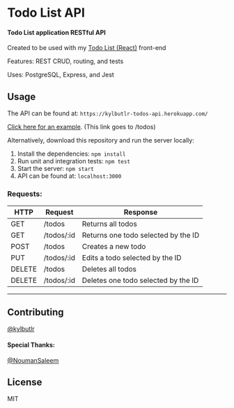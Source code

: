 # Todo List API

#### Todo List application RESTful API

Created to be used with my [Todo List (React)](https://github.com/kylbutlr/todo-list-react) front-end

Features: REST CRUD, routing, and tests

Uses: PostgreSQL, Express, and Jest

## Usage

The API can be found at: ```https://kylbutlr-todos-api.herokuapp.com/```

[Click here for an example](https://kylbutlr-todos-api.herokuapp.com/todos). (This link goes to /todos)

Alternatively, download this repository and run the server locally:

1. Install the dependencies: ```npm install```
2. Run unit and integration tests: ```npm test```
3. Start the server: ```npm start``` 
4. API can be found at: ```localhost:3000```

### Requests:

| HTTP   | Request    | Response                            |
| ------ | ---------- | ----------------------------------- |
| GET    | /todos     | Returns all todos                   |
| GET    | /todos/:id | Returns one todo selected by the ID |
| POST   | /todos     | Creates a new todo                  |
| PUT    | /todos/:id | Edits a todo selected by the ID     |
| DELETE | /todos     | Deletes all todos                   |
| DELETE | /todos/:id | Deletes one todo selected by the ID |

***

## Contributing

[@kylbutlr](https://github.com/kylbutlr)

#### Special Thanks: 

[@NoumanSaleem](https://github.com/NoumanSaleem)

## License

MIT
